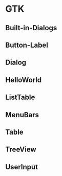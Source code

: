 # GTK

## Built-in-Dialogs
## Button-Label
## Dialog
## HelloWorld
## ListTable
## MenuBars
## Table
## TreeView
## UserInput
